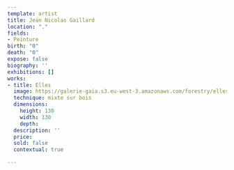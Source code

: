 ```yaml
---
template: artist
title: Jean Nicolas Gaillard
location: "."
fields:
- Peinture
birth: "0"
death: "0"
expose: false
biography: ''
exhibitions: []
works:
- title: Elles
  image: https://galerie-gaia.s3.eu-west-3.amazonaws.com/forestry/elles.jpg
  technique: mixte sur bois
  dimensions:
    height: 130
    width: 130
    depth: 
  description: ''
  price: 
  sold: false
  contextual: true

---
```

